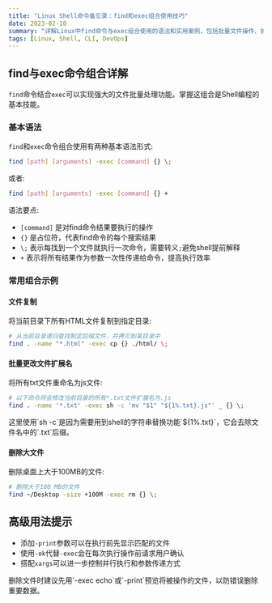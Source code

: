 ```yaml
---
title: "Linux Shell命令备忘录：find和exec组合使用技巧"
date: 2023-02-10
summary: "详解Linux中find命令与exec组合使用的语法和实用案例，包括批量文件操作、扩展名修改和大文件删除等常见任务的命令示例和实践指南。"
tags: [Linux, Shell, CLI, DevOps]
---
```


## find与exec命令组合详解

`find`命令结合`exec`可以实现强大的文件批量处理功能。掌握这组合是Shell编程的基本技能。

### 基本语法

`find`和`exec`命令组合使用有两种基本语法形式:

```sh
find [path] [arguments] -exec [command] {} \;
```

或者:

```sh
find [path] [arguments] -exec [command] {} +
```

语法要点:
- `[command]` 是对find命令结果要执行的操作
- `{}` 是占位符，代表find命令的每个搜索结果
- `\;` 表示每找到一个文件就执行一次命令，需要转义`;`避免shell提前解释
- `+` 表示将所有结果作为参数一次性传递给命令，提高执行效率

### 常用组合示例

#### 文件复制

将当前目录下所有HTML文件复制到指定目录:

```sh
# 从当前目录递归查找制定后缀文件，并拷贝到某目录中
find . -name "*.html" -exec cp {} ./html/ \;
```

#### 批量更改文件扩展名

将所有txt文件重命名为js文件:

```sh
# 以下命令将会修改当前目录的所有*.txt文件扩展名为.js
find . -name '*.txt' -exec sh -c 'mv "$1" "${1%.txt}.js"' _ {} \;
```

<Callout type="info">
这里使用`sh -c`是因为需要用到shell的字符串替换功能`${1%.txt}`，它会去除文件名中的`.txt`后缀。
</Callout>

#### 删除大文件

删除桌面上大于100MB的文件:

```sh
# 删除大于100 MB的文件
find ~/Desktop -size +100M -exec rm {} \;
```

## 高级用法提示

- 添加`-print`参数可以在执行前先显示匹配的文件
- 使用`-ok`代替`-exec`会在每次执行操作前请求用户确认
- 搭配`xargs`可以进一步控制并行执行和参数传递方式

<Callout type="warning">
删除文件时建议先用`-exec echo`或`-print`预览将被操作的文件，以防错误删除重要数据。
</Callout>